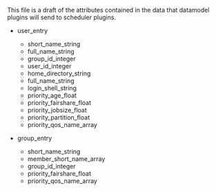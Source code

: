 This file is a draft of the attributes contained in the data that datamodel
plugins will send to scheduler plugins.

* user_entry
  * short_name_string
  * full_name_string
  * group_id_integer
  * user_id_integer
  * home_directory_string
  * full_name_string
  * login_shell_string
  * priority_age_float
  * priority_fairshare_float
  * priority_jobsize_float
  * priority_partition_float
  * priority_qos_name_array

* group_entry
  * short_name_string
  * member_short_name_array
  * group_id_integer
  * priority_fairshare_float
  * priority_qos_name_array
